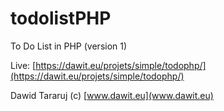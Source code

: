 # todolistPHP

To Do List in PHP (version 1)

Live: [https://dawit.eu/projets/simple/todophp/](https://dawit.eu/projets/simple/todophp/)

Dawid Tararuj (c) [www.dawit.eu](www.dawit.eu)